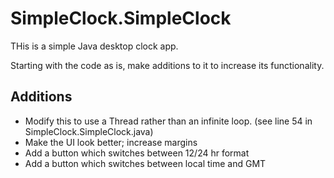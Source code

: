# SimpleClock.SimpleClock

THis is a simple Java desktop clock app.

Starting with the code as is, make additions to it to increase its functionality.

## Additions

- Modify this to use a Thread rather than an infinite loop. (see line 54 in SimpleClock.SimpleClock.java)
- Make the UI look better; increase margins
- Add a button which switches between 12/24 hr format
- Add a button which switches between local time and GMT
